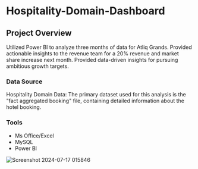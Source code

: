 # Hospitality-Domain-Dashboard

## Project Overview

Utilized Power BI to analyze three months of data for Atliq Grands. Provided actionable insights to the revenue team for a 20% revenue and market share increase next month. Provided data-driven insights for pursuing ambitious growth targets.

### Data Source
Hospitality Domain Data: The primary dataset used for this analysis is the "fact aggregated booking" file, containing detailed information about the hotel booking.

### Tools
- Ms Office/Excel
- MySQL
- Power BI


![Screenshot 2024-07-17 015846](https://github.com/user-attachments/assets/6af978b9-6f9b-4f2a-b033-e91bda7b34b1)
